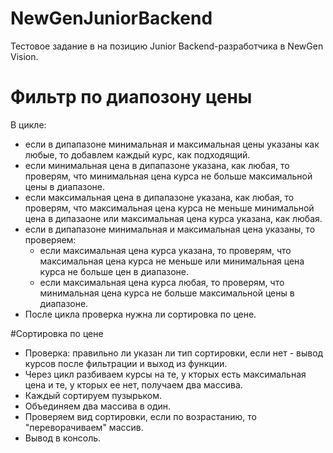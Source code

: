 # NewGenJuniorBackend

Тестовое задание в на позицию Junior Backend-разработчика в NewGen Vision.

# Фильтр по диапозону цены

В цикле:
- если в дипапазоне минимальная и максимальная цены указаны как любые, то добавлем каждый курс, как подходящий.
- если минимальная цена в дипапазоне указана, как любая, то проверям, что минимальная цена курса не больше максимальной цены в диапазоне.
- если максимальная цена в дипапазоне указана, как любая, то проверям, что максимальная цена курса не меньше минимальной цена в дипазаоне или максимальная цена курса указана, как любая.
- если в дипапазоне минимальная и максимальная цена указаны, то проверяем:
    - если максимальная цена курса указана, то проверям, что максимальная цена курса не меньше или минимальная цена курса не больше цен в диапазоне.
    - если максимальная цена курса любая, то проверям, что минимальная цена курса не больше максимальной цены в диапазоне.
- После цикла проверка нужна ли сортировка по цене.

#Сортировка по цене

- Проверка: правильно ли указан ли тип сортировки, если нет - вывод курсов после фильтрации и выход из функции.
- Через цикл разбиваем курсы на те, у кторых есть максимальная цена и те, у кторых ее нет, получаем два массива.
- Каждый сортируем пузырьком.
- Объединяем два массива в один.
- Проверяем вид сортировки, если по возрастанию, то "переворачиваем" массив.
- Вывод в консоль.

